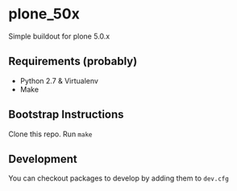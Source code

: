 # plone_50x

Simple buildout for plone 5.0.x

## Requirements (probably)

 - Python 2.7 & Virtualenv
 - Make

## Bootstrap Instructions

Clone this repo. Run `make`

## Development

You can checkout packages to develop by adding them to `dev.cfg`